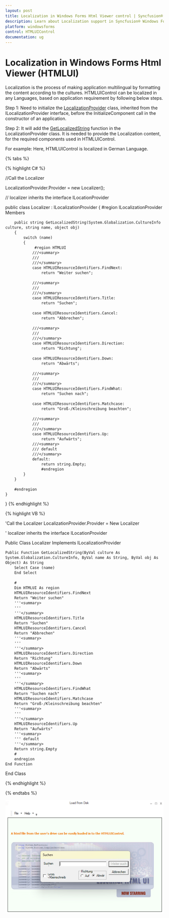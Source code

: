 ```yaml
---
layout: post
title: Localization in Windows Forms Html Viewer control | Syncfusion®
description: Learn about Localization support in Syncfusion® Windows Forms Html Viewer (HTMLUI) control and more details.
platform: windowsforms
control: HTMLUIControl
documentation: ug
---
```


# Localization in Windows Forms Html Viewer (HTMLUI)

Localization is the process of making application multilingual by formatting the content according to the cultures. HTMLUIControl can be localized in any Languages, based on application requirement by following below steps.

Step 1: Need to initialize the [LocalizationProvider](https://help.syncfusion.com/cr/windowsforms/Syncfusion.Windows.Forms.LocalizationProvider.html) class, inherited from the ILocalizationProvider interface, before the InitializeComponent call in the constructor of an application.

Step 2: It will add the [GetLocalizedString](https://help.syncfusion.com/cr/windowsforms/Syncfusion.Windows.Forms.Grid.GridCellModelBase.html#Syncfusion_Windows_Forms_Grid_GridCellModelBase_GetLocalizedString_System_String_) function in the LocalizationProvider class. It is needed to provide the Localization content, for the required components used in HTMLUIControl.

For example:
Here, HTMLUIControl is localized in German Language.

{% tabs %}

{% highlight C# %}

//Call the Localizer

LocalizationProvider.Provider = new Localizer();

// localizer inherits the interface ILocationProvider

public class Localizer : ILocalizationProvider
    {
        #region ILocalizationProvider Members

        public string GetLocalizedString(System.Globalization.CultureInfo culture, string name, object obj)
        {
            switch (name)
            {
                 #region HTMLUI
                ///<summary> 
                ///
                ///</summary>
                case HTMLUIResourceIdentifiers.FindNext:
                    return "Weiter suchen";

                ///<summary>
                ///
                ///</summary>                    
                case HTMLUIResourceIdentifiers.Title:
                    return "Suchen";

                case HTMLUIResourceIdentifiers.Cancel:
                    return "Abbrechen";

                ///<summary>
                ///
                ///</summary>                    
                case HTMLUIResourceIdentifiers.Direction:
                    return "Richtung";

                case HTMLUIResourceIdentifiers.Down:
                    return "Abwärts";

                ///<summary>
                ///
                ///</summary>                    
                case HTMLUIResourceIdentifiers.FindWhat:
                    return "Suchen nach";

                case HTMLUIResourceIdentifiers.Matchcase:
                    return "Groß-/Kleinschreibung beachten";

                ///<summary>
                ///
                ///</summary>                    
                case HTMLUIResourceIdentifiers.Up:
                    return "Aufwärts";
                ///<summary>
                /// default
                ///</summary>
                default:
                    return string.Empty;
                    #endregion
            }
        }

        #endregion
    }
}
{% endhighlight %}

{% highlight VB %}

'Call the Localizer
LocalizationProvider.Provider = New Localizer

' localizer inherits the interface ILocationProvider

Public Class Localizer
    Implements ILocalizationProvider
    
    Public Function GetLocalizedString(ByVal culture As System.Globalization.CultureInfo, ByVal name As String, ByVal obj As Object) As String
        Select Case (name)
        End Select
        
        #
        Dim HTMLUI As region
        HTMLUIResourceIdentifiers.FindNext
        Return "Weiter suchen"
        '''<summary>
        '''
        '''</summary>                    
        HTMLUIResourceIdentifiers.Title
        Return "Suchen"
        HTMLUIResourceIdentifiers.Cancel
        Return "Abbrechen"
        '''<summary>
        '''
        '''</summary>                    
        HTMLUIResourceIdentifiers.Direction
        Return "Richtung"
        HTMLUIResourceIdentifiers.Down
        Return "Abwärts"
        '''<summary>
        '''
        '''</summary>                    
        HTMLUIResourceIdentifiers.FindWhat
        Return "Suchen nach"
        HTMLUIResourceIdentifiers.Matchcase
        Return "Groß-/Kleinschreibung beachten"
        '''<summary>
        '''
        '''</summary>                    
        HTMLUIResourceIdentifiers.Up
        Return "Aufwärts"
        '''<summary>
        ''' default
        '''</summary>
        Return string.Empty
        #
        endregion
    End Function
End Class

{% endhighlight %}

{% endtabs %}

![HTMLUIControl localization](Localization_images/htmluilocalization.png)
